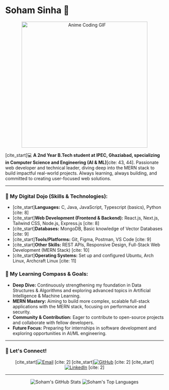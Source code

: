 # Soham Sinha 👋

<p align="center">
  <img src="" alt="Anime Coding GIF" width="400"/>
</p>

[cite_start]💻 **A 2nd Year B.Tech student at IPEC, Ghaziabad, specializing in Computer Science and Engineering (AI & ML)**[cite: 43, 44].
Passionate web developer and technical leader, diving deep into the MERN stack to build impactful real-world projects. Always learning, always building, and committed to creating user-focused web solutions.

---

### 🚀 My Digital Dojo (Skills & Technologies):
-   [cite_start]**Languages:** C, Java, JavaScript, Typescript (basics), Python [cite: 8]
-   [cite_start]**Web Development (Frontend & Backend):** React.js, Next.js, Tailwind CSS, Node.js, Express.js [cite: 8]
-   [cite_start]**Databases:** MongoDB, Basic knowledge of Vector Databases [cite: 9]
-   [cite_start]**Tools/Platforms:** Git, Figma, Postman, VS Code [cite: 9]
-   [cite_start]**Other Skills:** REST APIs, Responsive Design, Full-Stack Web Development (MERN Stack) [cite: 10]
-   [cite_start]**Operating Systems:** Set up and configured Ubuntu, Arch Linux, Archcraft Linux [cite: 11]

### 🧭 My Learning Compass & Goals:

-   **Deep Dive:** Continuously strengthening my foundation in Data Structures & Algorithms and exploring advanced topics in Artificial Intelligence & Machine Learning.
-   **MERN Mastery:** Aiming to build more complex, scalable full-stack applications with the MERN stack, focusing on performance and security.
-   **Community & Contribution:** Eager to contribute to open-source projects and collaborate with fellow developers.
-   **Future Focus:** Preparing for internships in software development and exploring opportunities in AI/ML engineering.

---

### 📩 Let's Connect!

<p align="center">
  [cite_start]<a href="mailto:sohamsinha33@gmail.com"><img src="https://img.shields.io/badge/Gmail-D14836?style=for-the-badge&logo=gmail&logoColor=white" alt="Email"></a> [cite: 2]
  [cite_start]<a href="https://github.com/PerfAct-Flip"><img src="https://img.shields.io/badge/GitHub-100000?style=for-the-badge&logo=github&logoColor=white" alt="GitHub"></a> [cite: 2]
  [cite_start]<a href="https://www.linkedin.com/in/soham-sinha-pf"><img src="https://img.shields.io/badge/LinkedIn-0077B5?style=for-the-badge&logo=linkedin&logoColor=white" alt="LinkedIn"></a> [cite: 2]
</p>

---

<p align="center">
  <img src="https://github-readme-stats.vercel.app/api?username=PerfAct-Flip&show_icons=true&theme=tokyonight&hide_rank=true&count_private=true" alt="Soham's GitHub Stats" />
  <img src="https://github-readme-stats.vercel.app/api/top-langs/?username=PerfAct-Flip&layout=compact&theme=tokyonight" alt="Soham's Top Languages" />
</p>
